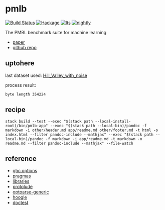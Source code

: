 pmlb
====

[![Build
Status](https://travis-ci.org/tonyday567/pmlb.svg)](https://travis-ci.org/tonyday567/pmlb)
[![Hackage](https://img.shields.io/hackage/v/pmlb.svg)](https://hackage.haskell.org/package/pmlb)
[![lts](https://www.stackage.org/package/pmlb/badge/lts)](http://stackage.org/lts/package/pmlb)
[![nightly](https://www.stackage.org/package/pmlb/badge/nightly)](http://stackage.org/nightly/package/pmlb)

The PMBL benchmark suite for machine learning

-   [paper](https://arxiv.org/pdf/1703.00512.pdf)
-   [github repo](https://github.com/EpistasisLab/penn-ml-benchmarks)

uptohere
--------

last dataset used:
[Hill\_Valley\_with\_noise](https://github.com/EpistasisLab/penn-ml-benchmarks/raw/master/datasets/classification/Hill_Valley_with_noise/Hill_Valley_with_noise.tsv.gz)

process result:

    byte length 354224

recipe
------

    stack build --test --exec "$(stack path --local-install-root)/bin/pmlb-app" --exec "$(stack path --local-bin)/pandoc -f markdown -i other/header.md app/readme.md other/footer.md -t html -o index.html --filter pandoc-include --mathjax" --exec "$(stack path --local-bin)/pandoc -f markdown -i app/readme.md -t markdown -o readme.md --filter pandoc-include --mathjax" --file-watch

reference
---------

-   [ghc
    options](https://downloads.haskell.org/~ghc/latest/docs/html/users_guide/flags.html#flag-reference)
-   [pragmas](https://downloads.haskell.org/~ghc/latest/docs/html/users_guide/lang.html)
-   [libraries](https://www.stackage.org/)
-   [protolude](https://www.stackage.org/package/protolude)
-   [optparse-generic](https://www.stackage.org/package/optparse-generic)
-   [hoogle](https://www.stackage.org/package/hoogle)
-   [doctest](https://www.stackage.org/package/doctest)

